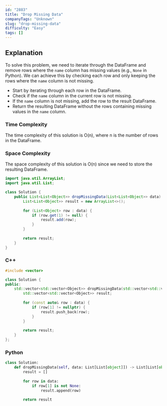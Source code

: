 ```yaml
---
id: "2883"
title: "Drop Missing Data"
companyTags: "Unknown"
slug: "drop-missing-data"
difficulty: "Easy"
tags: []
---
```


## Explanation
To solve this problem, we need to iterate through the DataFrame and remove rows where the `name` column has missing values (e.g., `None` in Python). We can achieve this by checking each row and only keeping the rows where the `name` column is not missing.

- Start by iterating through each row in the DataFrame.
- Check if the `name` column in the current row is not missing.
- If the `name` column is not missing, add the row to the result DataFrame.
- Return the resulting DataFrame without the rows containing missing values in the `name` column.

### Time Complexity
The time complexity of this solution is O(n), where n is the number of rows in the DataFrame.

### Space Complexity
The space complexity of this solution is O(n) since we need to store the resulting DataFrame.
```java
import java.util.ArrayList;
import java.util.List;

class Solution {
    public List<List<Object>> dropMissingData(List<List<Object>> data) {
        List<List<Object>> result = new ArrayList<>();
        
        for (List<Object> row : data) {
            if (row.get(1) != null) {
                result.add(row);
            }
        }
        
        return result;
    }
}
```

### C++
```cpp
#include <vector>

class Solution {
public:
    std::vector<std::vector<Object>> dropMissingData(std::vector<std::vector<Object>>& data) {
        std::vector<std::vector<Object>> result;
        
        for (const auto& row : data) {
            if (row[1] != nullptr) {
                result.push_back(row);
            }
        }
        
        return result;
    }
};
```

### Python
```python
class Solution:
    def dropMissingData(self, data: List[List[object]]) -> List[List[object]]:
        result = []
        
        for row in data:
            if row[1] is not None:
                result.append(row)
        
        return result
```